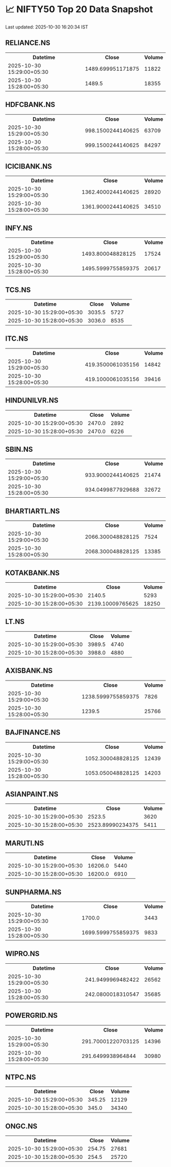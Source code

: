 # 📈 NIFTY50 Top 20 Data Snapshot

Last updated: 2025-10-30 16:20:34 IST

## RELIANCE.NS

<table>
  <tr><th>Datetime</th><th>Close</th><th>Volume</th></tr>
  <tr><td>2025-10-30 15:29:00+05:30</td><td>1489.699951171875</td><td>11822</td></tr>
  <tr><td>2025-10-30 15:28:00+05:30</td><td>1489.5</td><td>18355</td></tr>
</table>

## HDFCBANK.NS

<table>
  <tr><th>Datetime</th><th>Close</th><th>Volume</th></tr>
  <tr><td>2025-10-30 15:29:00+05:30</td><td>998.1500244140625</td><td>63709</td></tr>
  <tr><td>2025-10-30 15:28:00+05:30</td><td>999.1500244140625</td><td>84297</td></tr>
</table>

## ICICIBANK.NS

<table>
  <tr><th>Datetime</th><th>Close</th><th>Volume</th></tr>
  <tr><td>2025-10-30 15:29:00+05:30</td><td>1362.4000244140625</td><td>28920</td></tr>
  <tr><td>2025-10-30 15:28:00+05:30</td><td>1361.9000244140625</td><td>34510</td></tr>
</table>

## INFY.NS

<table>
  <tr><th>Datetime</th><th>Close</th><th>Volume</th></tr>
  <tr><td>2025-10-30 15:29:00+05:30</td><td>1493.800048828125</td><td>17524</td></tr>
  <tr><td>2025-10-30 15:28:00+05:30</td><td>1495.5999755859375</td><td>20617</td></tr>
</table>

## TCS.NS

<table>
  <tr><th>Datetime</th><th>Close</th><th>Volume</th></tr>
  <tr><td>2025-10-30 15:29:00+05:30</td><td>3035.5</td><td>5727</td></tr>
  <tr><td>2025-10-30 15:28:00+05:30</td><td>3036.0</td><td>8535</td></tr>
</table>

## ITC.NS

<table>
  <tr><th>Datetime</th><th>Close</th><th>Volume</th></tr>
  <tr><td>2025-10-30 15:29:00+05:30</td><td>419.3500061035156</td><td>14842</td></tr>
  <tr><td>2025-10-30 15:28:00+05:30</td><td>419.1000061035156</td><td>39416</td></tr>
</table>

## HINDUNILVR.NS

<table>
  <tr><th>Datetime</th><th>Close</th><th>Volume</th></tr>
  <tr><td>2025-10-30 15:29:00+05:30</td><td>2470.0</td><td>2892</td></tr>
  <tr><td>2025-10-30 15:28:00+05:30</td><td>2470.0</td><td>6226</td></tr>
</table>

## SBIN.NS

<table>
  <tr><th>Datetime</th><th>Close</th><th>Volume</th></tr>
  <tr><td>2025-10-30 15:29:00+05:30</td><td>933.9000244140625</td><td>21474</td></tr>
  <tr><td>2025-10-30 15:28:00+05:30</td><td>934.0499877929688</td><td>32672</td></tr>
</table>

## BHARTIARTL.NS

<table>
  <tr><th>Datetime</th><th>Close</th><th>Volume</th></tr>
  <tr><td>2025-10-30 15:29:00+05:30</td><td>2066.300048828125</td><td>7524</td></tr>
  <tr><td>2025-10-30 15:28:00+05:30</td><td>2068.300048828125</td><td>13385</td></tr>
</table>

## KOTAKBANK.NS

<table>
  <tr><th>Datetime</th><th>Close</th><th>Volume</th></tr>
  <tr><td>2025-10-30 15:29:00+05:30</td><td>2140.5</td><td>5293</td></tr>
  <tr><td>2025-10-30 15:28:00+05:30</td><td>2139.10009765625</td><td>18250</td></tr>
</table>

## LT.NS

<table>
  <tr><th>Datetime</th><th>Close</th><th>Volume</th></tr>
  <tr><td>2025-10-30 15:29:00+05:30</td><td>3989.5</td><td>4740</td></tr>
  <tr><td>2025-10-30 15:28:00+05:30</td><td>3988.0</td><td>4880</td></tr>
</table>

## AXISBANK.NS

<table>
  <tr><th>Datetime</th><th>Close</th><th>Volume</th></tr>
  <tr><td>2025-10-30 15:29:00+05:30</td><td>1238.5999755859375</td><td>7826</td></tr>
  <tr><td>2025-10-30 15:28:00+05:30</td><td>1239.5</td><td>25766</td></tr>
</table>

## BAJFINANCE.NS

<table>
  <tr><th>Datetime</th><th>Close</th><th>Volume</th></tr>
  <tr><td>2025-10-30 15:29:00+05:30</td><td>1052.300048828125</td><td>12439</td></tr>
  <tr><td>2025-10-30 15:28:00+05:30</td><td>1053.050048828125</td><td>14203</td></tr>
</table>

## ASIANPAINT.NS

<table>
  <tr><th>Datetime</th><th>Close</th><th>Volume</th></tr>
  <tr><td>2025-10-30 15:29:00+05:30</td><td>2523.5</td><td>3620</td></tr>
  <tr><td>2025-10-30 15:28:00+05:30</td><td>2523.89990234375</td><td>5411</td></tr>
</table>

## MARUTI.NS

<table>
  <tr><th>Datetime</th><th>Close</th><th>Volume</th></tr>
  <tr><td>2025-10-30 15:29:00+05:30</td><td>16206.0</td><td>5440</td></tr>
  <tr><td>2025-10-30 15:28:00+05:30</td><td>16200.0</td><td>6910</td></tr>
</table>

## SUNPHARMA.NS

<table>
  <tr><th>Datetime</th><th>Close</th><th>Volume</th></tr>
  <tr><td>2025-10-30 15:29:00+05:30</td><td>1700.0</td><td>3443</td></tr>
  <tr><td>2025-10-30 15:28:00+05:30</td><td>1699.5999755859375</td><td>9833</td></tr>
</table>

## WIPRO.NS

<table>
  <tr><th>Datetime</th><th>Close</th><th>Volume</th></tr>
  <tr><td>2025-10-30 15:29:00+05:30</td><td>241.9499969482422</td><td>26562</td></tr>
  <tr><td>2025-10-30 15:28:00+05:30</td><td>242.0800018310547</td><td>35685</td></tr>
</table>

## POWERGRID.NS

<table>
  <tr><th>Datetime</th><th>Close</th><th>Volume</th></tr>
  <tr><td>2025-10-30 15:29:00+05:30</td><td>291.70001220703125</td><td>14396</td></tr>
  <tr><td>2025-10-30 15:28:00+05:30</td><td>291.6499938964844</td><td>30980</td></tr>
</table>

## NTPC.NS

<table>
  <tr><th>Datetime</th><th>Close</th><th>Volume</th></tr>
  <tr><td>2025-10-30 15:29:00+05:30</td><td>345.25</td><td>12129</td></tr>
  <tr><td>2025-10-30 15:28:00+05:30</td><td>345.0</td><td>34340</td></tr>
</table>

## ONGC.NS

<table>
  <tr><th>Datetime</th><th>Close</th><th>Volume</th></tr>
  <tr><td>2025-10-30 15:29:00+05:30</td><td>254.75</td><td>27681</td></tr>
  <tr><td>2025-10-30 15:28:00+05:30</td><td>254.5</td><td>25720</td></tr>
</table>

